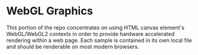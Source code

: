 # WebGL Graphics

This portion of the repo concentrates on using HTML canvas element's WebGL/WebGL2 contexts in order to provide hardware accelerated rendering
within a web page. Each sample is contained in its own local file and should be renderable on most modern browsers.
